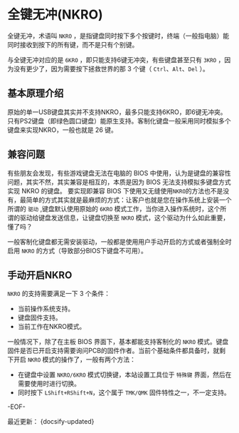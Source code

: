 # 全键无冲(NKRO)

全键无冲，术语叫 `NKRO` ，是指键盘同时按下多个按键时，终端（一般指电脑）能同时接收到按下的所有键，而不是只有个别键。

与全键无冲对应的是 `6KRO` ，即只能支持6键无冲突，有些键盘甚至只有 `3KRO` ，因为没有更少了，因为需要按下拯救世界的那 3 个键（ `Ctrl`、`Alt`、`Del` ）。

## 基本原理介绍

原始的单一USB键盘其实并不支持NKRO，最多只能支持6KRO，即6键无冲突。只有PS2键盘（即绿色圆口键盘）能原生支持。客制化键盘一般采用同时模拟多个键盘来实现NKRO，一般也就是 26 键。

## 兼容问题

有些朋友会发现，有些游戏键盘无法在电脑的 BIOS 中使用，认为是键盘的兼容性问题，其实不然，其实兼容是相互的，本质是因为 BIOS 无法支持模拟多键盘方式实现 NKRO 的键盘。
要实现即兼容 BIOS 下使用又无缝使用`NKRO`的方法也不是没有，最简单的方式其实就是最麻烦的方式：让客户也就是您在操作系统上安装一个所谓的 `驱动` ,键盘默认使用原始的 `6KRO` 模式工作，当你进入操作系统时，这个所谓的驱动给键盘发送信息，让键盘切换至 `NKRO` 模式，这个驱动为什么如此重要，懂了吗？

一般客制化键盘都无需安装驱动，一般都是使用用户手动开启的方式或者强制全时启用 `NKRO` 的方式（导致部分BIOS下键盘不可用）。

## 手动开启NKRO

`NKRO` 的支持需要满足一下 3 个条件：

- 当前操作系统支持。
- 键盘固件支持。
- 当前工作在NKRO模式。

一般情况下，除了在主板 BIOS 界面下，基本都能支持客制化的 `NKRO` 模式。键盘固件是否已开启支持需要询问PCB的固件作者。当前个基础条件都具备时，就剩下开启 `NKRO` 模式的操作了，一般有两个方法：

- 在键盘中设置 `NKRO/6KRO` 模式切换键，本站设置工具位于 `特殊键` 界面，然后在需要使用时进行切换。
- 同时按下 `LShift+RShift+N`，这个属于 `TMK/QMK` 固件特性之一，不一定支持。

-EOF-

最近更新： {docsify-updated}